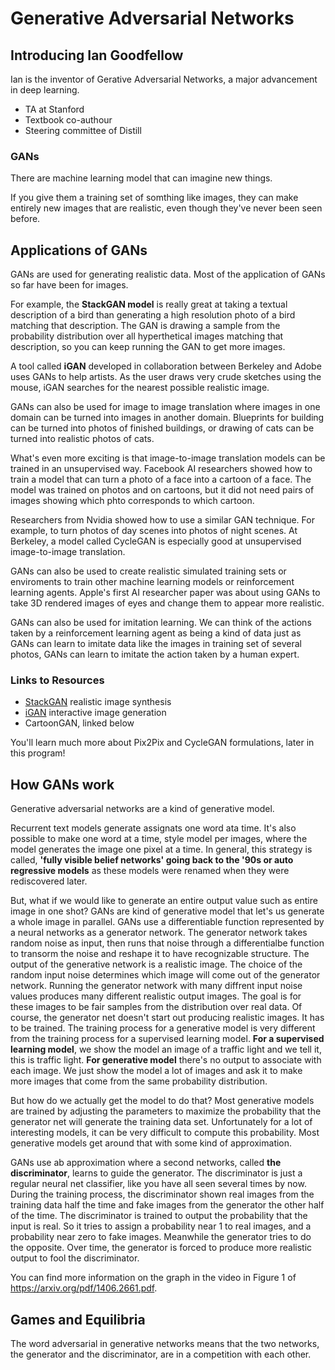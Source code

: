 # Generative Adversarial Networks



## Introducing Ian Goodfellow

Ian is the inventor of Gerative Adversarial Networks, a major advancement in deep learning. 

* TA at Stanford
* Textbook co-authour
* Steering committee of Distill

### GANs

There are machine learning model that can imagine new things. 

If you give them a training set of somthing like images, they can make entirely new images that are realistic, even though they've never been seen before. 




## Applications of GANs

GANs are used for generating realistic data. Most of the application of GANs so far have been for images. 

For example, the __StackGAN model__ is really great at taking a textual description of a bird than generating a high resolution photo of a bird matching that description.  The GAN is drawing a sample from the probability distribution over all hyperthetical images matching that description, so you can keep running the GAN to get more images. 

A tool called __iGAN__ developed in collaboration between Berkeley and Adobe uses GANs to help artists. As the user draws very crude sketches using the mouse, iGAN searches for the nearest possible realistic image. 

GANs can also be used for image to image translation where images in one domain can be turned into images in another domain. Blueprints for building can be turned  into photos of finished buildings, or drawing of cats can be turned into realistic photos of cats. 

What's even more exciting is that image-to-image translation models can be trained in an unsupervised way. Facebook AI researchers showed how to train a model that can turn a photo of a face into a cartoon of a face. The model was trained on photos and on cartoons, but it did not need pairs of images showing which phto corresponds to which cartoon. 

Researchers from Nvidia showed how to use a similar GAN technique. For example, to turn photos of day scenes into photos of night scenes. At Berkeley, a model called CycleGAN is especially good at unsupervised image-to-image translation. 

GANs can also be used to create realistic simulated training sets or enviroments to train other machine learning models or reinforcement learning agents. 
Apple's first AI researcher paper was about using GANs to take 3D rendered images of eyes and change them to appear more realistic. 


GANs can also be used for imitation learning. We can think of the actions taken by a reinforcement learning agent as being a kind of data just as GANs can learn to imitate data like the images in training set of several photos, GANs can learn to imitate the action taken by a human expert. 


### Links to Resources

* [StackGAN](https://arxiv.org/abs/1612.03242) realistic image synthesis
* [iGAN](https://github.com/junyanz/iGAN) interactive image generation
* CartoonGAN, linked below

You'll learn much more about Pix2Pix and CycleGAN formulations, later in this program!





## How GANs work


Generative adversarial networks are a kind of generative model. 

Recurrent text models generate assignats one word ata time. It's also possible to make one word at a time, style model per images, where the model generates the image one pixel at a time. In general, this strategy is called, __'fully visible belief networks' going back to the '90s or auto regressive models__ as these models were renamed when they were rediscovered later. 

But, what if we would like to generate an entire output value such as entire image in one shot? GANs are kind of generative model that let's us generate a whole image in parallel. GANs use a differentiable function represented by a neural networks as a generator network. The generator network takes random noise as input, then runs that noise through a differentialbe function to transorm the noise and reshape it to have recognizable structure. The output of the generative network is a realistic image. The choice of the random input noise determines which image will come out of the generator network. Running the generator network with many diffrent input noise values produces many different realistic output images. The goal is for these images to be fair samples from the distribution over real data. Of course, the generator net doesn't start out producing realistic images. It has to be trained. The training process for a generative model is very different from the training process for a supervised learning model. __For a supervised learning model__, we show the model an image of a traffic light and we tell it, this is traffic light. __For generative model__ there's no output to associate with each image. We just show the model a lot of images and ask it to make more images that come from the same probability distribution.

But how do we actually get the model to do that? 
Most generative models are trained by adjusting the parameters to maximize the probability that the generator net will generate the training data set. 
Unfortunately for a lot of interesting models, it can be very difficult to compute this probability. Most generative models get around that with some kind of approximation. 

GANs use ab approximation where a second networks, called __the discriminator__, learns to guide the generator. The discriminator is just a regular neural net classifier, like you have all seen several times by now. During the training process, the discriminator shown real images from the training data half the time and fake images from the generator the other half of the time. The discriminator is trained to output the probability that the input is real. So it tries to assign a probability near 1 to real images, and a probability near zero to fake images. Meanwhile the generator tries to do the opposite. 
Over time, the generator is forced to produce more realistic output to fool the discriminator. 




You can find more information on the graph in the video in Figure 1 of https://arxiv.org/pdf/1406.2661.pdf.



## Games and Equilibria

The word adversarial in generative networks means that the two networks, the generator and the discriminator, are in a competition with each other.




































